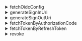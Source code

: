 <details>
  <summary>fetchOidcConfig</summary>

Return `OidcConfigResponse` by requesting to `/oidc/.well-known/openid-configuration`.

**Parameters**

| Name     | Type     | Notes                     |
| -------- | -------- | ------------------------- |
| endpoint | `string` | The OIDC service endpoint |

**Return Type**

`OidcConfigResponse`

**Throws**

- Fetch failed

</details>

<details>
  <summary>generateSignInUri</summary>

**Parameters**

| Name                  | Type       | Required | Notes                                                             |
| --------------------- | ---------- | -------- | ----------------------------------------------------------------- |
| authorizationEndpoint | `string`   | ✅       |                                                                   |
| clientId              | `string`   | ✅       |                                                                   |
| redirectUri           | `string`   | ✅       |                                                                   |
| codeChallenge         | `string`   | ✅       |                                                                   |
| state                 | `string`   | ✅       |                                                                   |
| scopes                | `string[]` |          | The implementation may vary according to language specifications. |
| resources             | `string[]` |          | The implementation may vary according to language specifications. |
| prompt                | `string`   |          | Default: `consent`.                                               |

The URL will be generated based on `authorizationEndpoint` and contains the following query params:

**Sign-In Url Query Parameters**

| Query Key             | Required | Notes                                                                                                            |
| --------------------- | -------- | ---------------------------------------------------------------------------------------------------------------- |
| client_id             | ✅       |                                                                                                                  |
| redirect_uri          | ✅       |                                                                                                                  |
| code_challenge        | ✅       |                                                                                                                  |
| code_challenge_method | ✅       | Hardcoded as S256.                                                                                               |
| state                 | ✅       |                                                                                                                  |
| scope                 | ✅       | scope always contains openid and offline_access, even the input scope provides a null or empty scope value.      |
| resource              |          | We can add resource to uri more than once, the backend will convert them as a list. e.g. `resource=a&resource=b` |
| response_type         | ✅       | Hardcoded as code.                                                                                               |
| prompt                | ✅       |                                                                                                                  |

**Return Type**

`string`

</details>

<details>
  <summary>generateSignOutUri</summary>

**Parameters**

| Name                  | Type     | Required |
| --------------------- | -------- | -------- |
| endSessionEndpoint    | `string` | ✅       |
| idToken               | `string` | ✅       |
| postLogoutRedirectUri | `string` |          |

The URL to be generated will be based on `endSessionEndpoint` and contain the following query parameters:

**Sign-Out Url Query Parameters**

| Query Key                | Required | Notes                                         |
| ------------------------ | -------- | --------------------------------------------- |
| id_token_hint            | ✅       | the inputed `idToken` parameter               |
| post_logout_redirect_uri |          | the inputed `postLogoutRedirectUri` parameter |

**Return Type**

`string`

</details>

<details>
  <summary>fetchTokenByAuthorizationCode</summary>

Fetch a token (`CodeTokenResponse`) by requesting to `/oidc/token` (by authorization code).

**Parameters**

| Name          | Type     | Required |
| ------------- | -------- | -------- |
| tokenEndpoint | `string` | ✅       |
| code          | `string` | ✅       |
| codeVerifier  | `string` | ✅       |
| clientId      | `string` | ✅       |
| redirectUri   | `string` | ✅       |
| resource      | `string` |          |

**HTTP Request**

- Endpoint: `/oidc/token`
- Method: `POST`
- Content-Type: `application/x-www-form-urlencoded`
- Payload:

| Query Key     | Type                           | Required |
| ------------- | ------------------------------ | -------- |
| grant_type    | `string: 'authorization_code'` | ✅       |
| code          | `string`                       | ✅       |
| code_verifier | `string`                       | ✅       |
| client_id     | `string`                       | ✅       |
| redirect_uri  | `string`                       | ✅       |
| resource      | `string`                       |          |

**Return Type**

`CodeTokenResponse`

**Throws**

- Fetch failed

</details>

<details>
  <summary>fetchTokenByRefreshToken</summary>

Fetch a token (`RefreshTokenTokenResponse`) via `/oidc/token` (by refresh token).

**Parameters**

| Name          | Type       | Required |
| ------------- | ---------- | -------- |
| tokenEndpoint | `string`   | ✅       |
| clientId      | `string`   | ✅       |
| refreshToken  | `string`   | ✅       |
| resource      | `string`   |          |
| scopes        | `string[]` |          |

**HTTP Request**

- Endpoint: `/oidc/token`
- Method: `POST`
- Content-Type: `application/x-www-form-urlencoded`
- Payload:

| Query Key     | Type                      | Required | Notes                                                               |
| ------------- | ------------------------- | -------- | ------------------------------------------------------------------- |
| grant_type    | `string: 'refresh_token'` | ✅       |                                                                     |
| refresh_token | `string`                  | ✅       |                                                                     |
| client_id     | `string`                  | ✅       |                                                                     |
| resource      | `string`                  |          |                                                                     |
| scope         | `string`                  |          | we concatenate the `scopes` values to construct this `scope` string |

**Return Type**

`RefreshTokenTokenResponse`

**Throws**

- Fetch failed

</details>

<details>
  <summary>revoke</summary>

Request to `/oidc/token/revocation` API to notify the authorization server that a previously obtained refresh or access token is no longer needed.

**Parameters**

| Name               | Type     | Notes               |
| ------------------ | -------- | ------------------- |
| revocationEndpoint | `string` |                     |
| clientId           | `string` |                     |
| token              | `string` | token to be revoked |

**HTTP Request**

- Endpoint: `/oidc/token/revocation`
- Method: `POST`
- Content-Type: `application/x-www-form-urlencoded`
- Payload:

| Query Key | Type     |
| --------- | -------- |
| client_id | `string` |
| token     | `string` |

**Return Type**

`void`

**Throws**

- Revoke failed

</details>
